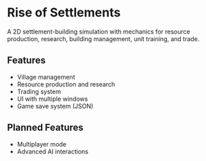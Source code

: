 # Rise of Settlements
A 2D settlement-building simulation with mechanics for resource production, research, building management, unit training, and trade.

## Features
- Village management
- Resource production and research
- Trading system
- UI with multiple windows
- Game save system (JSON)

## Planned Features
- Multiplayer mode
- Advanced AI interactions
